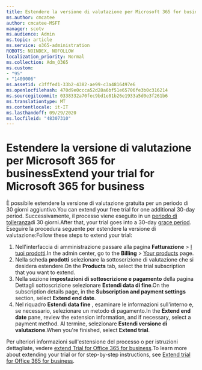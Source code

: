 ```yaml
---
title: Estendere la versione di valutazione per Microsoft 365 for business
ms.author: cmcatee
author: cmcatee-MSFT
manager: scotv
ms.audience: Admin
ms.topic: article
ms.service: o365-administration
ROBOTS: NOINDEX, NOFOLLOW
localization_priority: Normal
ms.collection: Adm_O365
ms.custom:
- "95"
- "1400006"
ms.assetid: c3fffed1-33b2-4382-ae99-c3a4816497e6
ms.openlocfilehash: 470d9e0ccca52d28a6bf51e65706fe3b0c316214
ms.sourcegitcommit: 0338332a70fec9bd1e81b26e1933a5d0e3f261b6
ms.translationtype: MT
ms.contentlocale: it-IT
ms.lasthandoff: 09/29/2020
ms.locfileid: "48307310"
---
```

# <a name="extend-your-trial-for-microsoft-365-for-business"></a><span data-ttu-id="3f1d3-102">Estendere la versione di valutazione per Microsoft 365 for business</span><span class="sxs-lookup"><span data-stu-id="3f1d3-102">Extend your trial for Microsoft 365 for business</span></span>

<span data-ttu-id="3f1d3-103">È possibile estendere la versione di valutazione gratuita per un periodo di 30 giorni aggiuntivo.</span><span class="sxs-lookup"><span data-stu-id="3f1d3-103">You can extend your free trial for one additional 30-day period.</span></span> <span data-ttu-id="3f1d3-104">Successivamente, il processo viene eseguito in un [periodo di tolleranza](https://docs.microsoft.com/alchemyinsights/grace-period-for-microsoft-365-free-trial)di 30 giorni.</span><span class="sxs-lookup"><span data-stu-id="3f1d3-104">After that, your trial goes into a 30-day [grace period](https://docs.microsoft.com/alchemyinsights/grace-period-for-microsoft-365-free-trial).</span></span> <span data-ttu-id="3f1d3-105">Eseguire la procedura seguente per estendere la versione di valutazione:</span><span class="sxs-lookup"><span data-stu-id="3f1d3-105">Follow these steps to extend your trial:</span></span>
  
1. <span data-ttu-id="3f1d3-106">Nell'interfaccia di amministrazione passare alla pagina **Fatturazione** \> [I tuoi prodotti](https://go.microsoft.com/fwlink/p/?linkid=842054).</span><span class="sxs-lookup"><span data-stu-id="3f1d3-106">In the admin center, go to the **Billing** \> [Your products](https://go.microsoft.com/fwlink/p/?linkid=842054) page.</span></span>
2. <span data-ttu-id="3f1d3-107">Nella scheda **prodotti** selezionare la sottoscrizione di valutazione che si desidera estendere.</span><span class="sxs-lookup"><span data-stu-id="3f1d3-107">On the **Products** tab, select the trial subscription that you want to extend.</span></span>
3. <span data-ttu-id="3f1d3-108">Nella sezione **impostazioni di sottoscrizione e pagamento** della pagina Dettagli sottoscrizione selezionare **Estendi data di fine**.</span><span class="sxs-lookup"><span data-stu-id="3f1d3-108">On the subscription details page, in the **Subscription and payment settings** section, select **Extend end date**.</span></span>
4. <span data-ttu-id="3f1d3-109">Nel riquadro **Estendi data fine** , esaminare le informazioni sull'interno e, se necessario, selezionare un metodo di pagamento.</span><span class="sxs-lookup"><span data-stu-id="3f1d3-109">In the **Extend end date** pane, review the extension information, and if necessary, select a payment method.</span></span> <span data-ttu-id="3f1d3-110">Al termine, selezionare **Estendi versione di valutazione**.</span><span class="sxs-lookup"><span data-stu-id="3f1d3-110">When you're finished, select **Extend trial**.</span></span>

<span data-ttu-id="3f1d3-111">Per ulteriori informazioni sull'estensione del processo o per istruzioni dettagliate, vedere [extend Trial for Office 365 for business](https://docs.microsoft.com/microsoft-365/commerce/extend-your-trial).</span><span class="sxs-lookup"><span data-stu-id="3f1d3-111">To learn more about extending your trial or for step-by-step instructions, see [Extend trial for Office 365 for business](https://docs.microsoft.com/microsoft-365/commerce/extend-your-trial).</span></span>